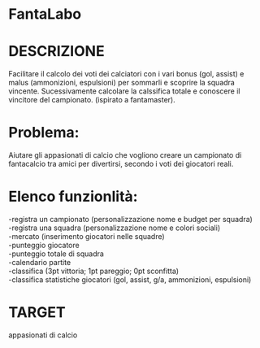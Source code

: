 # FantaLabo
# DESCRIZIONE 
Facilitare il calcolo dei voti dei calciatori con i vari bonus (gol, assist) e malus (ammonizioni, espulsioni) per sommarli e scoprire la squadra vincente. Sucessivamente calcolare la calssifica totale e conoscere il vincitore del campionato.  (ispirato a fantamaster).
# Problema:  
Aiutare gli appasionati di calcio che vogliono creare un campionato di fantacalcio tra amici per divertirsi, secondo i voti dei giocatori reali.
# Elenco funzionlità:  
-registra un campionato (personalizzazione nome e budget per squadra)  
-registra una squadra (personalizzazione nome e colori sociali)  
-mercato (inserimento giocatori nelle squadre)  
-punteggio giocatore  
-punteggio totale di squadra  
-calendario partite  
-classifica (3pt vittoria; 1pt pareggio; 0pt sconfitta)  
-classifica statistiche giocatori (gol, assist, g/a, ammonizioni, espulsioni)
# TARGET
appasionati di calcio
